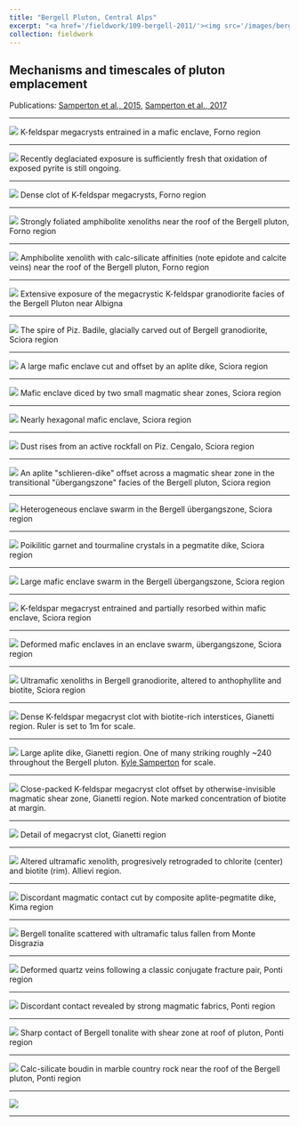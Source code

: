 ```yaml
---
title: "Bergell Pluton, Central Alps"
excerpt: "<a href='/fieldwork/109-bergell-2011/'><img src='/images/bergell/Albigna1.jpg'></a>"
collection: fieldwork
---
```

Mechanisms and timescales of pluton emplacement
---
Publications: [Samperton et al., 2015](https://brenhinkeller.github.io/publication/2015-10-01-Samperton-etal-2015), [Samperton et al., 2017](https://brenhinkeller.github.io/publication/2017-08-23-Samperton-etal-2017)

---

<a href='/images/bergell/BergellMegacrystEnclave1.jpg'><img src='/images/bergell/BergellMegacrystEnclave1.jpg'></a>
K-feldspar megacrysts entrained in a mafic enclave, Forno region

---

<a href='/images/bergell/BergellPyrite.jpg'><img src='/images/bergell/BergellPyrite.jpg'></a>
Recently deglaciated exposure is sufficiently fresh that oxidation of exposed pyrite is still ongoing.

---

<a href='/images/bergell/BergellMegacrystClot1.jpg'><img src='/images/bergell/BergellMegacrystClot1.jpg'></a>
Dense clot of K-feldspar megacrysts, Forno region

---

<a href='/images/bergell/BergellAmphiboliteXenolith1.jpg'><img src='/images/bergell/BergellAmphiboliteXenolith1.jpg'></a>
Strongly foliated amphibolite xenoliths near the roof of the Bergell pluton, Forno region

---

<a href='/images/bergell/BergellAmphiboliteXenolith2.jpg'><img src='/images/bergell/BergellAmphiboliteXenolith2.jpg'></a>
Amphibolite xenolith with calc-silicate affinities (note epidote and calcite veins) near the roof of the Bergell pluton, Forno region

---

<a href='/images/bergell/Albigna1.jpg'><img src='/images/bergell/Albigna1.jpg'></a>
Extensive exposure of the megacrystic K-feldspar granodiorite facies of the Bergell Pluton near Albigna

---

<a href='/images/bergell/BergellBadile1.jpg'><img src='/images/bergell/BergellBadile1.jpg'></a>
The spire of Piz. Badile, glacially carved out of Bergell granodiorite, Sciora region

---

<a href='/images/bergell/BergellOffsetEnclave1.jpg'><img src='/images/bergell/BergellOffsetEnclave1.jpg'></a>
A large mafic enclave cut and offset by an aplite dike, Sciora region

---

<a href='/images/bergell/BergellOffsetEnclave2.jpg'><img src='/images/bergell/BergellOffsetEnclave2.jpg'></a>
Mafic enclave diced by two small magmatic shear zones, Sciora region

---

<a href='/images/bergell/BergellHexagonalEnclave1.jpg'><img src='/images/bergell/BergellHexagonalEnclave1.jpg'></a>
Nearly hexagonal mafic enclave, Sciora region

---

<a href='/images/bergell/BergellRockfall1.jpg'><img src='/images/bergell/BergellRockfall1.jpg'></a>
Dust rises from an active rockfall on Piz. Cengalo, Sciora region

---

<a href='/images/bergell/BergellOffsetDike1.jpg'><img src='/images/bergell/BergellOffsetDike1.jpg'></a>
An aplite "schlieren-dike" offset across a magmatic shear zone in the transitional "übergangszone" facies of the Bergell pluton, Sciora region

---

<a href='/images/bergell/BergellEnclaveSwarm1.jpg'><img src='/images/bergell/BergellEnclaveSwarm1.jpg'></a>
Heterogeneous enclave swarm in the Bergell übergangszone, Sciora region

---

<a href='/images/bergell/BergellPegmatite1.jpg'><img src='/images/bergell/BergellPegmatite1.jpg'></a>
Poikilitic garnet and tourmaline crystals in a pegmatite dike, Sciora region

---

<a href='/images/bergell/BergellEnclaveSwarm2.jpg'><img src='/images/bergell/BergellEnclaveSwarm2.jpg'></a>
Large mafic enclave swarm in the Bergell übergangszone, Sciora region

---

<a href='/images/bergell/BergellMegacrystEnclave2.jpg'><img src='/images/bergell/BergellMegacrystEnclave2.jpg'></a>
K-feldspar megacryst entrained and partially resorbed within mafic enclave, Sciora region

---

<a href='/images/bergell/BergellEnclaveSwarm3.jpg'><img src='/images/bergell/BergellEnclaveSwarm3.jpg'></a>
Deformed mafic enclaves in an enclave swarm, übergangszone, Sciora region

---

<a href='/images/bergell/BergellXenolith1.jpg'><img src='/images/bergell/BergellXenolith1.jpg'></a>
Ultramafic xenoliths in Bergell granodiorite, altered to anthophyllite and biotite, Sciora region

---

<a href='/images/bergell/BergellMegacrystClot2.jpg'><img src='/images/bergell/BergellMegacrystClot2.jpg'></a>
Dense K-feldspar megacryst clot with biotite-rich interstices, Gianetti region. Ruler is set to 1m for scale.

---

<a href='/images/bergell/BergellAplite1.jpg'><img src='/images/bergell/BergellAplite1.jpg'></a>
Large aplite dike, Gianetti region. One of many striking roughly ~240 throughout the Bergell pluton. [Kyle Samperton](https://pls.llnl.gov/people/staff-bios/nacs/samperton-k) for scale.

---

<a href='/images/bergell/BergellMegacrystClot3.jpg'><img src='/images/bergell/BergellMegacrystClot3.jpg'></a>
Close-packed K-feldspar megacryst clot offset by otherwise-invisible magmatic shear zone, Gianetti region. Note marked concentration of biotite at margin.

---

<a href='/images/bergell/BergellMegacrystClot4.jpg'><img src='/images/bergell/BergellMegacrystClot4.jpg'></a>
Detail of megacryst clot, Gianetti region

---

<a href='/images/bergell/BergellXenolith2.jpg'><img src='/images/bergell/BergellXenolith2.jpg'></a>
Altered ultramafic xenolith, progresively retrograded to chlorite (center) and biotite (rim). Allievi region.

---

<a href='/images/bergell/BergellContact1.jpg'><img src='/images/bergell/BergellContact1.jpg'></a>
Discordant magmatic contact cut by composite aplite-pegmatite dike, Kima region

---

<a href='/images/bergell/Disgrazia1.jpg'><img src='/images/bergell/Disgrazia1.jpg'></a>
Bergell tonalite scattered with ultramafic talus fallen from Monte Disgrazia

---

<a href='/images/bergell/BergellConjugateFracture1.jpg'><img src='/images/bergell/BergellConjugateFracture1.jpg'></a>
Deformed quartz veins following a classic conjugate fracture pair, Ponti region

---

<a href='/images/bergell/BergellContact2.jpg'><img src='/images/bergell/BergellContact2.jpg'></a>
Discordant contact revealed by strong magmatic fabrics, Ponti region

---

<a href='/images/bergell/BergellContact3.jpg'><img src='/images/bergell/BergellContact3.jpg'></a>
Sharp contact of Bergell tonalite with shear zone at roof of pluton, Ponti region

---

<a href='/images/bergell/BergellBoudin1.jpg'><img src='/images/bergell/BergellBoudin1.jpg'></a>
Calc-silicate boudin in marble country rock near the roof of the Bergell pluton, Ponti region

---

<a href='/images/bergell/BergellBlair1.jpg'><img src='/images/bergell/BergellBlair1.jpg'></a>

---
